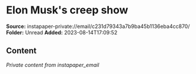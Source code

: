 # Elon Musk's creep show

**Source:** instapaper-private://email/c231d79343a7b9ba45b1136eba4cc870/
**Folder:** Unread
**Added:** 2023-08-14T17:09:52




## Content
*Private content from instapaper_email*
